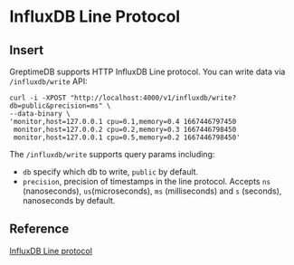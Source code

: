 # InfluxDB Line Protocol

## Insert

GreptimeDB supports HTTP InfluxDB Line protocol. You can write data via `/influxdb/write` API:

```shell
curl -i -XPOST "http://localhost:4000/v1/influxdb/write?db=public&precision=ms" \
--data-binary \
'monitor,host=127.0.0.1 cpu=0.1,memory=0.4 1667446797450
 monitor,host=127.0.0.2 cpu=0.2,memory=0.3 1667446798450
 monitor,host=127.0.0.1 cpu=0.5,memory=0.2 1667446798450'
```

The `/influxdb/write` supports query params including:

* `db` specify which db to write, `public` by default.
* `precision`, precision of timestamps in the line protocol. Accepts `ns` (nanoseconds), `us`(microseconds), `ms` (milliseconds) and `s` (seconds), nanoseconds by default.

## Reference
[InfluxDB Line protocol](https://docs.influxdata.com/influxdb/v2.7/reference/syntax/line-protocol/)

<!-- TODO -->
<!-- ## Delete -->